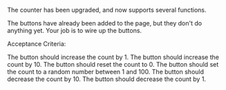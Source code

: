 The counter has been upgraded, and now supports several functions.

The buttons have already been added to the page, but they don't do anything yet. Your job is to wire up the buttons.

Acceptance Criteria:

The button should increase the count by 1.
The button should increase the count by 10.
The button should reset the count to 0.
The button should set the count to a random number between 1 and 100.
The button should decrease the count by 10.
The button should decrease the count by 1.
